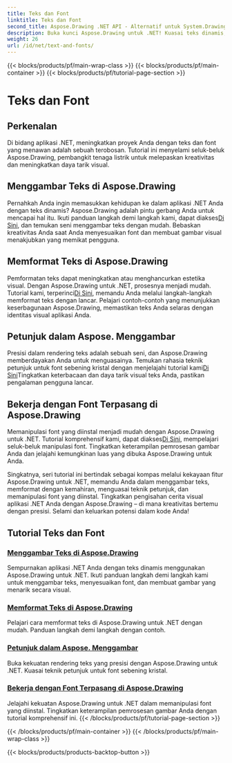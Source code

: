 ```yaml
---
title: Teks dan Font
linktitle: Teks dan Font
second_title: Aspose.Drawing .NET API - Alternatif untuk System.Drawing.Common
description: Buka kunci Aspose.Drawing untuk .NET! Kuasai teks dinamis, font, dan pembuatan gambar. Pemformatan teks, petunjuk, dan manipulasi font yang sempurna untuk visual sejernih kristal.
weight: 26
url: /id/net/text-and-fonts/
---
```


{{< blocks/products/pf/main-wrap-class >}}
{{< blocks/products/pf/main-container >}}
{{< blocks/products/pf/tutorial-page-section >}}

# Teks dan Font


## Perkenalan
Di bidang aplikasi .NET, meningkatkan proyek Anda dengan teks dan font yang menawan adalah sebuah terobosan. Tutorial ini menyelami seluk-beluk Aspose.Drawing, pembangkit tenaga listrik untuk melepaskan kreativitas dan meningkatkan daya tarik visual.

## Menggambar Teks di Aspose.Drawing
Pernahkah Anda ingin memasukkan kehidupan ke dalam aplikasi .NET Anda dengan teks dinamis? Aspose.Drawing adalah pintu gerbang Anda untuk mencapai hal itu. Ikuti panduan langkah demi langkah kami, dapat diakses[Di Sini](./draw-text/), dan temukan seni menggambar teks dengan mudah. Bebaskan kreativitas Anda saat Anda menyesuaikan font dan membuat gambar visual menakjubkan yang memikat pengguna.

## Memformat Teks di Aspose.Drawing
 Pemformatan teks dapat meningkatkan atau menghancurkan estetika visual. Dengan Aspose.Drawing untuk .NET, prosesnya menjadi mudah. Tutorial kami, terperinci[Di Sini](./format-text/), memandu Anda melalui langkah-langkah memformat teks dengan lancar. Pelajari contoh-contoh yang menunjukkan keserbagunaan Aspose.Drawing, memastikan teks Anda selaras dengan identitas visual aplikasi Anda.

## Petunjuk dalam Aspose. Menggambar
 Presisi dalam rendering teks adalah sebuah seni, dan Aspose.Drawing memberdayakan Anda untuk menguasainya. Temukan rahasia teknik petunjuk untuk font sebening kristal dengan menjelajahi tutorial kami[Di Sini](./hinting/)Tingkatkan keterbacaan dan daya tarik visual teks Anda, pastikan pengalaman pengguna lancar.

## Bekerja dengan Font Terpasang di Aspose.Drawing
 Memanipulasi font yang diinstal menjadi mudah dengan Aspose.Drawing untuk .NET. Tutorial komprehensif kami, dapat diakses[Di Sini](./installed-fonts/), mempelajari seluk-beluk manipulasi font. Tingkatkan keterampilan pemrosesan gambar Anda dan jelajahi kemungkinan luas yang dibuka Aspose.Drawing untuk Anda.

Singkatnya, seri tutorial ini bertindak sebagai kompas melalui kekayaan fitur Aspose.Drawing untuk .NET, memandu Anda dalam menggambar teks, memformat dengan kemahiran, menguasai teknik petunjuk, dan memanipulasi font yang diinstal. Tingkatkan pengisahan cerita visual aplikasi .NET Anda dengan Aspose.Drawing – di mana kreativitas bertemu dengan presisi. Selami dan keluarkan potensi dalam kode Anda!
## Tutorial Teks dan Font
### [Menggambar Teks di Aspose.Drawing](./draw-text/)
Sempurnakan aplikasi .NET Anda dengan teks dinamis menggunakan Aspose.Drawing untuk .NET. Ikuti panduan langkah demi langkah kami untuk menggambar teks, menyesuaikan font, dan membuat gambar yang menarik secara visual.
### [Memformat Teks di Aspose.Drawing](./format-text/)
Pelajari cara memformat teks di Aspose.Drawing untuk .NET dengan mudah. Panduan langkah demi langkah dengan contoh.
### [Petunjuk dalam Aspose. Menggambar](./hinting/)
Buka kekuatan rendering teks yang presisi dengan Aspose.Drawing untuk .NET. Kuasai teknik petunjuk untuk font sebening kristal.
### [Bekerja dengan Font Terpasang di Aspose.Drawing](./installed-fonts/)
Jelajahi kekuatan Aspose.Drawing untuk .NET dalam memanipulasi font yang diinstal. Tingkatkan keterampilan pemrosesan gambar Anda dengan tutorial komprehensif ini.
{{< /blocks/products/pf/tutorial-page-section >}}

{{< /blocks/products/pf/main-container >}}
{{< /blocks/products/pf/main-wrap-class >}}

{{< blocks/products/products-backtop-button >}}
